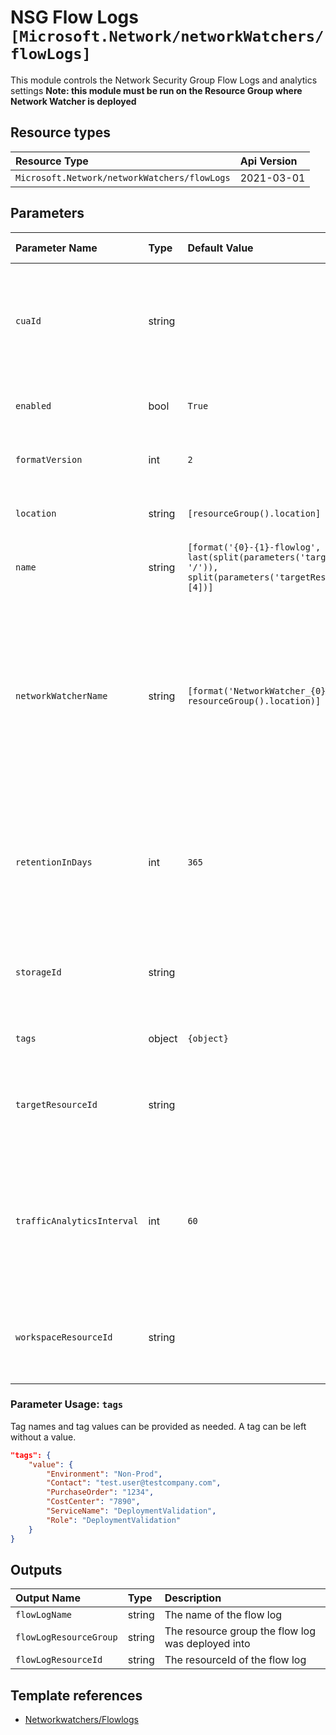 # NSG Flow Logs  `[Microsoft.Network/networkWatchers/flowLogs]`

This module controls the Network Security Group Flow Logs and analytics settings
**Note: this module must be run on the Resource Group where Network Watcher is deployed**

## Resource types

| Resource Type | Api Version |
| :-- | :-- |
| `Microsoft.Network/networkWatchers/flowLogs` | 2021-03-01 |

## Parameters

| Parameter Name | Type | Default Value | Possible Values | Description |
| :-- | :-- | :-- | :-- | :-- |
| `cuaId` | string |  |  | Optional. Customer Usage Attribution id (GUID). This GUID must be previously registered |
| `enabled` | bool | `True` |  | Optional. If the flow log should be enabled |
| `formatVersion` | int | `2` | `[1, 2]` | Optional. The flow log format version |
| `location` | string | `[resourceGroup().location]` |  | Optional. Location for all resources. |
| `name` | string | `[format('{0}-{1}-flowlog', last(split(parameters('targetResourceId'), '/')), split(parameters('targetResourceId'), '/')[4])]` |  | Optional. Name of the resource. |
| `networkWatcherName` | string | `[format('NetworkWatcher_{0}', resourceGroup().location)]` |  | Optional. Name of the network watcher resource. Must be in the resource group where the Flow log will be created and same region as the NSG |
| `retentionInDays` | int | `365` |  | Optional. Specifies the number of days that logs will be kept for; a value of 0 will retain data indefinitely. |
| `storageId` | string |  |  | Required. Resource identifier of the Diagnostic Storage Account. |
| `tags` | object | `{object}` |  | Optional. Tags of the resource. |
| `targetResourceId` | string |  |  | Required. Resource ID of the NSG that must be enabled for Flow Logs. |
| `trafficAnalyticsInterval` | int | `60` | `[10, 60]` | Optional. The interval in minutes which would decide how frequently TA service should do flow analytics. |
| `workspaceResourceId` | string |  |  | Optional. Specify the Log Analytics Workspace Resource ID |

### Parameter Usage: `tags`

Tag names and tag values can be provided as needed. A tag can be left without a value.

```json
"tags": {
    "value": {
        "Environment": "Non-Prod",
        "Contact": "test.user@testcompany.com",
        "PurchaseOrder": "1234",
        "CostCenter": "7890",
        "ServiceName": "DeploymentValidation",
        "Role": "DeploymentValidation"
    }
}
```

## Outputs

| Output Name | Type | Description |
| :-- | :-- | :-- |
| `flowLogName` | string | The name of the flow log |
| `flowLogResourceGroup` | string | The resource group the flow log was deployed into |
| `flowLogResourceId` | string | The resourceId of the flow log |

## Template references

- [Networkwatchers/Flowlogs](https://docs.microsoft.com/en-us/azure/templates/Microsoft.Network/2021-03-01/networkWatchers/flowLogs)
